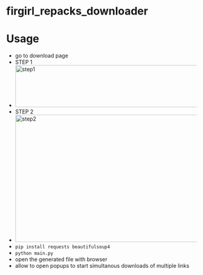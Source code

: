 # firgirl_repacks_downloader

# Usage
- go to download page
- STEP 1
- <img width="483" height="111" alt="step1" src="https://github.com/user-attachments/assets/62ec0236-4bf8-44b6-b456-ec24222bdaef" />
- STEP 2
- <img width="972" height="336" alt="step2" src="https://github.com/user-attachments/assets/cb79b0b3-2fcf-40b7-b0de-4c2c66d785c7" />
- ` pip install requests beautifulsoup4 `
- ` python main.py `
- open the generated file with browser
- allow to open popups to start simultanous downloads of multiple links
